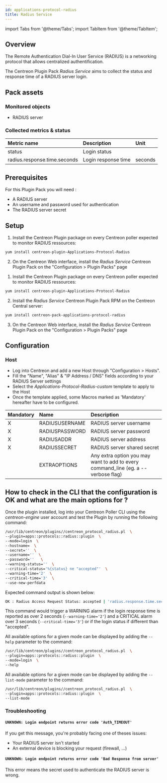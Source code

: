 ```yaml
---
id: applications-protocol-radius
title: Radius Service
---
```

import Tabs from '@theme/Tabs';
import TabItem from '@theme/TabItem';


## Overview

The Remote Authentication Dial-In User Service (RADIUS) is a networking
protocol that allows centralized authentification.

The Centreon Plugin Pack *Radius Service* aims to collect the status and
response time of a RADIUS server login.

## Pack assets

### Monitored objects

* RADIUS server

### Collected metrics & status

<Tabs groupId="operating-systems">
<TabItem value="RadiusLogin" label="RadiusLogin">

| Metric name                  | Description         | Unit    |
| :--------------------------- | :------------------ | :------ |
| status                       | Login status        |         |
| radius.response.time.seconds | Login response time | seconds |

</TabItem>
</Tabs>

## Prerequisites

For this Plugin Pack you will need :

* A RADIUS server
* An username and password used for authentication
* The RADIUS server secret

## Setup

<Tabs groupId="licence-systems">
<TabItem value="online" label="Online License">

1. Install the Centreon Plugin package on every Centreon poller expected to monitor RADIUS ressources:

```bash
yum install centreon-plugin-Applications-Protocol-Radius
```

2. On the Centreon Web interface, install the *Radius Service* Centreon Plugin Pack on the "Configuration > Plugin Packs" page

</TabItem>
<TabItem value="offline" label="Offline License">

1. Install the Centreon Plugin package on every Centreon poller expected to monitor RADIUS ressources:

```bash
yum install centreon-plugin-Applications-Protocol-Radius
```

2. Install the *Radius Service* Centreon Plugin Pack RPM on the Centreon Central server:

```bash
yum install centreon-pack-applications-protocol-radius
```

3. On the Centreon Web interface, install the *Radius Service* Centreon Plugin Pack on the "Configuration > Plugin Packs" page

</TabItem>
</Tabs>

## Configuration

### Host

* Log into Centreon and add a new Host through "Configuration > Hosts".
* Fill the "Name", "Alias" & "IP Address / DNS" fields according to your RADIUS Server settings
* Select the *Applications-Protocol-Radius-custom* template to apply to the Host
* Once the template applied, some Macros marked as 'Mandatory' hereafter have to be configured.

| Mandatory | Name           | Description                                                                        |
| :-------- | :------------- | :--------------------------------------------------------------------------------- |
| X         | RADIUSUSERNAME | RADIUS server username                                                             |
| X         | RADIUSPASSWORD | RADIUS server password                                                             |
| X         | RADIUSADDR     | RADIUS server address                                                              |
| X         | RADIUSSECRET   | RADIUS server shared secret                                                        |
|           | EXTRAOPTIONS   | Any extra option you may want to add to every command\_line (eg. a --verbose flag) |

## How to check in the CLI that the configuration is OK and what are the main options for ?

Once the plugin installed, log into your Centreon Poller CLI using the
*centreon-engine* user account and test the Plugin by running the following
command:

```bash
/usr/lib/centreon/plugins//centreon_protocol_radius.pl  \
--plugin=apps::protocols::radius::plugin  \
--mode=login  \
--hostname=  \
--secret=''  \
--username=''  \
--password=''   \
--warning-status=''  \
--critical-status='%{status} ne "accepted"'  \
--warning-time='2'  \
--critical-time='3'  \
--use-new-perfdata
```

Expected command output is shown below:

```bash
OK : Radius Access Request Status: accepted | 'radius.response.time.seconds'=1s;0:2;0:3;;
```

This command would trigger a WARNING alarm if the login response time is
reported as over 2 seconds (```--warning-time='2'```) and a CRITICAL alarm
over 3 seconds (```--critical-time='3'```) or if the login status if different
than "accepted".

All available options for a given mode can be displayed by adding the
```--help``` parameter to the command:

```bash
/usr/lib/centreon/plugins//centreon_protocol_radius.pl  \
--plugin=apps::protocols::radius::plugin  \
--mode=login  \
--help
```

All available options for a given mode can be displayed by adding the
```--list-mode``` parameter to the command:

```bash
/usr/lib/centreon/plugins//centreon_protocol_radius.pl  \
--plugin=apps::protocols::radius::plugin  \
--list-mode
```

### Troubleshooting

#### ```UNKNOWN: Login endpoint returns error code 'Auth_TIMEOUT' ```

If you get this message, you're probably facing one of theses issues:

* Your RADIUS server isn't started
* An external device is blocking your request (firewall, ...)

#### ```UNKNOWN: Login endpoint returns error code 'Bad Response from server' ```

This error means the secret used to authenticate the RADIUS server is wrong.